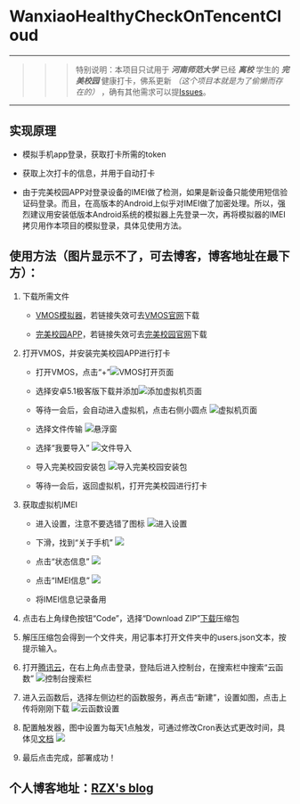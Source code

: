 # WanxiaoHealthyCheckOnTencentCloud

------

>>>特别说明：本项目只试用于 ___河南师范大学___ 已经 ___离校___ 学生的 ___完美校园___ 健康打卡，佛系更新 _（这个项目本就是为了偷懒而存在的）_ ，确有其他需求可以提[Issues][2]。

------

## 实现原理

- 模拟手机app登录，获取打卡所需的token

- 获取上次打卡的信息，并用于自动打卡

- 由于完美校园APP对登录设备的IMEI做了检测，如果是新设备只能使用短信验证码登录。而且，在高版本的Android上似乎对IMEI做了加密处理。所以，强烈建议用安装低版本Android系统的模拟器上先登录一次，再将模拟器的IMEI拷贝用作本项目的模拟登录，具体见使用方法。

## 使用方法（图片显示不了，可去博客，博客地址在最下方）：

1. 下载所需文件

     - [VMOS模拟器][3]，若链接失效可去[VMOS官网][4]下载

     - [完美校园APP][5]，若链接失效可去[完美校园官网][6]下载

2. 打开VMOS，并安装完美校园APP进行打卡

    - 打开VMOS，点击“+”![VMOS打开页面](http://blog.rzx.ink/usr/uploads/2021/01/1660309503.jpg "VMOS打开页面")

    - 选择安卓5.1极客版下载并添加![添加虚拟机页面](http://blog.rzx.ink/usr/uploads/2021/01/1808473139.png "添加虚拟机页面")

    - 等待一会后，会自动进入虚拟机，点击右侧小圆点
    ![虚拟机页面](http://blog.rzx.ink/usr/uploads/2021/01/4284627275.png "虚拟机页面")

    - 选择文件传输
    ![悬浮窗](http://blog.rzx.ink/usr/uploads/2021/01/3883076510.jpg "悬浮窗")

    - 选择“我要导入”
    ![文件导入](http://blog.rzx.ink/usr/uploads/2021/01/3347114332.jpg "选择“我要导入”")

    - 导入完美校园安装包
    ![导入完美校园安装包](http://blog.rzx.ink/usr/uploads/2021/01/4138725774.png "导入完美校园安装包")

    - 等待一会后，返回虚拟机，打开完美校园进行打卡

3. 获取虚拟机IMEI

    - 进入设置，注意不要选错了图标
    ![进入设置](http://blog.rzx.ink/usr/uploads/2021/01/3508598477.png "进入设置")

    - 下滑，找到“关于手机”
    ![](http://blog.rzx.ink/usr/uploads/2021/01/3502767582.png)

    - 点击“状态信息”
    ![](http://blog.rzx.ink/usr/uploads/2021/01/4090614745.png)

    - 点击“IMEI信息”
    ![](http://blog.rzx.ink/usr/uploads/2021/01/2538324620.png)

    - 将IMEI信息记录备用

4. 点击右上角绿色按钮“Code”，选择“Download ZIP”[下载][7]压缩包

5. 解压压缩包会得到一个文件夹，用记事本打开文件夹中的users.json文本，按提示输入。

6. 打开[腾讯云][8]，在右上角点击登录，登陆后进入控制台，在搜索栏中搜索“云函数”
![控制台搜索栏](http://blog.rzx.ink/usr/uploads/2021/01/829186253.png "控制台搜索栏")

7. 进入云函数后，选择左侧边栏的函数服务，再点击“新建”，设置如图，点击上传将刚刚下载
![](http://blog.rzx.ink/usr/uploads/2021/01/463388679.png "云函数设置")

8. 配置触发器，图中设置为每天1点触发，可通过修改Cron表达式更改时间，具体见[文档][9]
![](http://blog.rzx.ink/usr/uploads/2021/01/4289111205.png)

9. 最后点击完成，部署成功！



## 个人博客地址：[RZX's blog][1]

[1]:http://blog.rzx.ink
[2]:https://github.com/FNDHSTD/WanxiaoHealthyCheckOnTencentCloud/issues
[3]:https://files.vmos.cn/vmospro/version/2021012018500427995_vmoscn.apk
[4]:http://www.vmos.cn/
[5]:http://apk.17wanxiao.com/campus/apk/wanxiao.apk
[6]:https://www.17wanxiao.com/new/index.html
[7]:https://github.com/FNDHSTD/WanxiaoHealthyCheckOnTencentCloud/archive/master.zip
[8]:https://cloud.tencent.com/
[9]:https://cloud.tencent.com/document/product/583/9708
